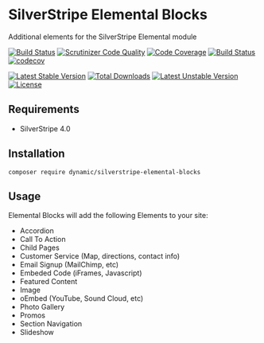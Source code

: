 # SilverStripe Elemental Blocks

Additional elements for the SilverStripe Elemental module

[![Build Status](https://travis-ci.org/dynamic/silverstripe-elemental-blocks.svg?branch=master)](https://travis-ci.org/dynamic/silverstripe-elemental-blocks)
[![Scrutinizer Code Quality](https://scrutinizer-ci.com/g/dynamic/silverstripe-elemental-blocks/badges/quality-score.png?b=master)](https://scrutinizer-ci.com/g/dynamic/silverstripe-elemental-blocks/?branch=master)
[![Code Coverage](https://scrutinizer-ci.com/g/dynamic/silverstripe-elemental-blocks/badges/coverage.png?b=master)](https://scrutinizer-ci.com/g/dynamic/silverstripe-elemental-blocks/?branch=master)
[![Build Status](https://scrutinizer-ci.com/g/dynamic/silverstripe-elemental-blocks/badges/build.png?b=master)](https://scrutinizer-ci.com/g/dynamic/silverstripe-elemental-blocks/build-status/master)
[![codecov](https://codecov.io/gh/dynamic/silverstripe-elemental-blocks/branch/master/graph/badge.svg)](https://codecov.io/gh/dynamic/silverstripe-elemental-blocks)

[![Latest Stable Version](https://poser.pugx.org/dynamic/silverstripe-elemental-blocks/v/stable)](https://packagist.org/packages/dynamic/silverstripe-elemental-blocks)
[![Total Downloads](https://poser.pugx.org/dynamic/silverstripe-elemental-blocks/downloads)](https://packagist.org/packages/dynamic/silverstripe-elemental-blocks)
[![Latest Unstable Version](https://poser.pugx.org/dynamic/silverstripe-elemental-blocks/v/unstable)](https://packagist.org/packages/dynamic/silverstripe-elemental-blocks)
[![License](https://poser.pugx.org/dynamic/silverstripe-elemental-blocks/license)](https://packagist.org/packages/dynamic/silverstripe-elemental-blocks)


## Requirements

- SilverStripe 4.0

## Installation

`composer require dynamic/silverstripe-elemental-blocks`

## Usage

Elemental Blocks will add the following Elements to your site:

* Accordion
* Call To Action
* Child Pages
* Customer Service (Map, directions, contact info)
* Email Signup (MailChimp, etc)
* Embeded Code (iFrames, Javascript)
* Featured Content
* Image
* oEmbed (YouTube, Sound Cloud, etc)
* Photo Gallery
* Promos
* Section Navigation
* Slideshow

